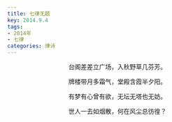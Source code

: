 ```yaml
---
title: 七律无题
key: 2014.9.4
tags: 
- 2014年 
- 七律
categories: 律诗
---
```


<p align="center">台阁差差立广场，入秋野草几芬芳。
</p>
<p align="center">牌楼带月多霜气，堂殿含霞半夕阳。
</p>
<p align="center">有梦有心曾有欲，无坛无塔也无妨。
</p>
<p align="center">世人一去如烟散，何在风尘总彷徨？
</p>
